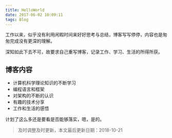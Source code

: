 ```yaml
---
title: HelloWorld
date: 2017-06-02 10:09:11
tags: Blog
---
```


工作以来，似乎没有利用闲暇时间来好好思考与总结，博客写写停停，内容也是匆匆完成没有更深的理解。

<!-- more -->

深知如此下去不可，故要求自己重写博客，记录工作、学习、生活的所得所获。

## 博客内容

+ 计算机科学理论知识的不断学习
+ 编程语言和框架
+ 对架构的不断的认识
+ 有趣的技术分享
+ 工作和生活的感悟

计划了这么多还是要看是否能够落实，嗯，是的。

> 及时调整及时更新，本文最后更新日期：2018-10-21

